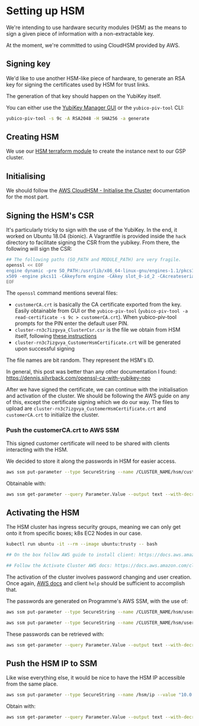 # Setting up HSM

We're intending to use hardware security modules (HSM) as the means to sign a
given piece of information with a non-extractable key.

At the moment, we're committed to using CloudHSM provided by AWS.


## Signing key

We'd like to use another HSM-like piece of hardware, to generate an
RSA key for signing the certificates used by HSM for trust links.

The generation of that key should happen on the YubiKey itself.

You can either use the [YubiKey Manager GUI](https://www.yubico.com/products/services-software/download/yubikey-manager/) or the `yubico-piv-tool` CLI:

```sh
yubico-piv-tool -s 9c -A RSA2048 -H SHA256 -a generate
```

## Creating HSM

We use our [HSM terraform module](https://github.com/alphagov/gsp-teams/blob/master/terraform/modules/hsm/main.tf)
to create the instance next to our GSP cluster.

## Initialising

We should follow the [AWS CloudHSM - Initialise the Cluster](https://docs.aws.amazon.com/cloudhsm/latest/userguide/initialize-cluster.html)
documentation for the most part.

## Signing the HSM's CSR

It's particularly tricky to sign with the use of the YubiKey. In the end, it
worked on Ubuntu 18.04 (bionic). A Vagrantfile is provided inside the `hack` directory to facilitate signing the CSR from the yubikey. From there, the following will sign the CSR:

```sh
## The following paths (SO_PATH and MODULE_PATH) are very fragile.
openssl << EOF
engine dynamic -pre SO_PATH:/usr/lib/x86_64-linux-gnu/engines-1.1/pkcs11.so -pre ID:pkcs11 -pre NO_VCHECK:1 -pre LIST_ADD:1 -pre LOAD -pre MODULE_PATH:/usr/lib/x86_64-linux-gnu/opensc-pkcs11.so -pre VERBOSE
x509 -engine pkcs11 -CAkeyform engine -CAkey slot_0-id_2 -CAcreateserial -sha256 -CA customerCA.crt -req -in cluster-rn3c7izgvya_ClusterCsr.csr -out cluster-rn3c7izgvya_CustomerHsmCertificate.crt
EOF
```

The `openssl` command mentions several files:
- `customerCA.crt` is basically the CA certificate exported from the key.
  Easily obtainable from GUI or the `yubico-piv-tool` (`yubico-piv-tool -a read-certificate -s 9c > customerCA.crt`). When yubico-piv-tool prompts for the PIN enter the default user PIN.
- `cluster-rn3c7izgvya_ClusterCsr.csr` is the file we obtain from HSM itself,
  following [these instructions](https://docs.aws.amazon.com/cloudhsm/latest/userguide/initialize-cluster.html#get-csr)
- `cluster-rn3c7izgvya_CustomerHsmCertificate.crt` will be generated upon
  successful signing

The file names are bit random. They represent the HSM's ID.

In general, this post was better than any other documentation I found:
https://dennis.silvrback.com/openssl-ca-with-yubikey-neo

After we have signed the certificate, we can continue with the initialisation
and activation of the cluster. We should be following the AWS guide on any of
this, except the certificate signing which we do our way. The files to upload are
`cluster-rn3c7izgvya_CustomerHsmCertificate.crt` and `customerCA.crt` to initialize
the cluster.

### Push the customerCA.crt to AWS SSM

This signed customer certificate will need to be shared with clients
interacting with the HSM.

We decided to store it along the passwords in HSM for easier access.

```sh
aws ssm put-parameter --type SecureString --name /CLUSTER_NAME/hsm/customerCA --value "$(cat customerCA.crt)"
```

Obtainable with:

```sh
aws ssm get-parameter --query Parameter.Value --output text --with-decryption --name /CLUSTER_NAME/hsm/customerCA
```

## Activating the HSM

The HSM cluster has ingress security groups, meaning we can only
get onto it from specific boxes; k8s EC2 Nodes in our case.

```sh
kubectl run ubuntu -it --rm --image ubuntu:trusty -- bash

## On the box follow AWS guide to install client: https://docs.aws.amazon.com/cloudhsm/latest/userguide/install-and-configure-client-linux.html

## Follow the Activate Cluster AWS docs: https://docs.aws.amazon.com/cloudhsm/latest/userguide/activate-cluster.html
```

The activation of the cluster involves password changing and user creation.
Once again, [AWS docs](https://docs.aws.amazon.com/cloudhsm/latest/userguide/activate-cluster.html)
and client `help` should be sufficient to accomplish that.

The passwords are generated on Programme's AWS SSM, with the use of:

```sh
aws ssm put-parameter --type SecureString --name /CLUSTER_NAME/hsm/users/co/password --value "$(pwgen --capitalize --numerals --secure --symbols -1 --ambiguous 32 1 | tr -d '\n')" ## For Crypto Officer

aws ssm put-parameter --type SecureString --name /CLUSTER_NAME/hsm/users/cu/1/password --value "$(pwgen --capitalize --numerals --secure --symbols -1 --ambiguous 32 1 | tr -d '\n')" ## For Crypto User - Increased by 1 for any next user.
```

These passwords can be retrieved with:

```sh
aws ssm get-parameter --query Parameter.Value --output text --with-decryption --name /hsm/users/cu/1/password | tr -d '\n' | pbcopy
```

## Push the HSM IP to SSM

Like wise everything else, it would be nice to have the HSM IP accessible from
the same place.

```sh
aws ssm put-parameter --type SecureString --name /hsm/ip --value "10.0.12.205"
```

Obtain with:

```sh
aws ssm get-parameter --query Parameter.Value --output text --with-decryption --name /hsm/ip
```
